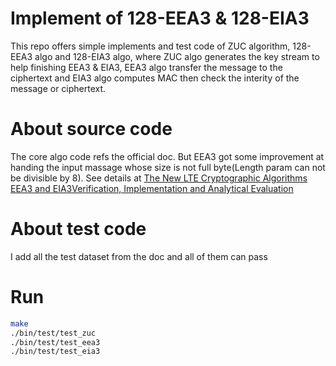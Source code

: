 # Implement of 128-EEA3 & 128-EIA3
This repo offers simple implements and test code of ZUC algorithm, 128-EEA3 algo and 128-EIA3 algo, 
where ZUC algo generates the key stream to help finishing EEA3 & EIA3, 
EEA3 algo transfer the message to the ciphertext 
and EIA3 algo computes MAC then check the interity of the message or ciphertext.

# About source code
The core algo code refs the official doc. But EEA3 got some improvement at handing the input massage whose size is not full byte(Length param can not be divisible by 8). See details at [The New LTE Cryptographic Algorithms EEA3 and EIA3Verification, Implementation and Analytical Evaluation](https://readpaper.com/pdf-annotate/note?pdfId=4546071540415488001&noteId=2357874282761130752)

# About test code
I add all the test dataset from the doc and all of them can pass

# Run
```bash
make
./bin/test/test_zuc
./bin/test/test_eea3
./bin/test/test_eia3
```